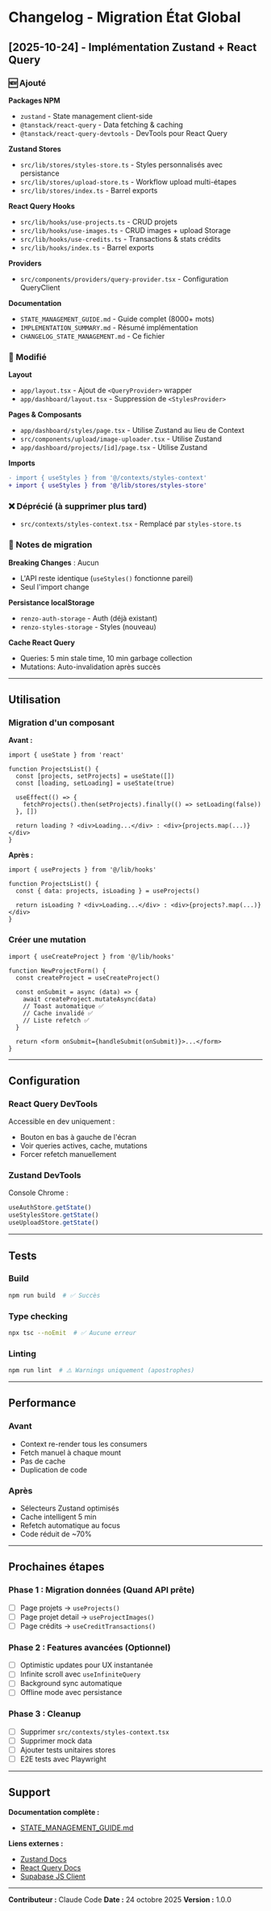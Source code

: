 # Changelog - Migration État Global

## [2025-10-24] - Implémentation Zustand + React Query

### 🆕 Ajouté

**Packages NPM**
- `zustand` - State management client-side
- `@tanstack/react-query` - Data fetching & caching
- `@tanstack/react-query-devtools` - DevTools pour React Query

**Zustand Stores**
- `src/lib/stores/styles-store.ts` - Styles personnalisés avec persistance
- `src/lib/stores/upload-store.ts` - Workflow upload multi-étapes
- `src/lib/stores/index.ts` - Barrel exports

**React Query Hooks**
- `src/lib/hooks/use-projects.ts` - CRUD projets
- `src/lib/hooks/use-images.ts` - CRUD images + upload Storage
- `src/lib/hooks/use-credits.ts` - Transactions & stats crédits
- `src/lib/hooks/index.ts` - Barrel exports

**Providers**
- `src/components/providers/query-provider.tsx` - Configuration QueryClient

**Documentation**
- `STATE_MANAGEMENT_GUIDE.md` - Guide complet (8000+ mots)
- `IMPLEMENTATION_SUMMARY.md` - Résumé implémentation
- `CHANGELOG_STATE_MANAGEMENT.md` - Ce fichier

### 🔄 Modifié

**Layout**
- `app/layout.tsx` - Ajout de `<QueryProvider>` wrapper
- `app/dashboard/layout.tsx` - Suppression de `<StylesProvider>`

**Pages & Composants**
- `app/dashboard/styles/page.tsx` - Utilise Zustand au lieu de Context
- `src/components/upload/image-uploader.tsx` - Utilise Zustand
- `app/dashboard/projects/[id]/page.tsx` - Utilise Zustand

**Imports**
```diff
- import { useStyles } from '@/contexts/styles-context'
+ import { useStyles } from '@/lib/stores/styles-store'
```

### ❌ Déprécié (à supprimer plus tard)

- `src/contexts/styles-context.tsx` - Remplacé par `styles-store.ts`

### 📝 Notes de migration

**Breaking Changes** : Aucun
- L'API reste identique (`useStyles()` fonctionne pareil)
- Seul l'import change

**Persistance localStorage**
- `renzo-auth-storage` - Auth (déjà existant)
- `renzo-styles-storage` - Styles (nouveau)

**Cache React Query**
- Queries: 5 min stale time, 10 min garbage collection
- Mutations: Auto-invalidation après succès

---

## Utilisation

### Migration d'un composant

**Avant :**
```tsx
import { useState } from 'react'

function ProjectsList() {
  const [projects, setProjects] = useState([])
  const [loading, setLoading] = useState(true)

  useEffect(() => {
    fetchProjects().then(setProjects).finally(() => setLoading(false))
  }, [])

  return loading ? <div>Loading...</div> : <div>{projects.map(...)}</div>
}
```

**Après :**
```tsx
import { useProjects } from '@/lib/hooks'

function ProjectsList() {
  const { data: projects, isLoading } = useProjects()

  return isLoading ? <div>Loading...</div> : <div>{projects?.map(...)}</div>
}
```

### Créer une mutation

```tsx
import { useCreateProject } from '@/lib/hooks'

function NewProjectForm() {
  const createProject = useCreateProject()

  const onSubmit = async (data) => {
    await createProject.mutateAsync(data)
    // Toast automatique ✅
    // Cache invalidé ✅
    // Liste refetch ✅
  }

  return <form onSubmit={handleSubmit(onSubmit)}>...</form>
}
```

---

## Configuration

### React Query DevTools

Accessible en dev uniquement :
- Bouton en bas à gauche de l'écran
- Voir queries actives, cache, mutations
- Forcer refetch manuellement

### Zustand DevTools

Console Chrome :
```javascript
useAuthStore.getState()
useStylesStore.getState()
useUploadStore.getState()
```

---

## Tests

### Build
```bash
npm run build  # ✅ Succès
```

### Type checking
```bash
npx tsc --noEmit  # ✅ Aucune erreur
```

### Linting
```bash
npm run lint  # ⚠️ Warnings uniquement (apostrophes)
```

---

## Performance

### Avant
- Context re-render tous les consumers
- Fetch manuel à chaque mount
- Pas de cache
- Duplication de code

### Après
- Sélecteurs Zustand optimisés
- Cache intelligent 5 min
- Refetch automatique au focus
- Code réduit de ~70%

---

## Prochaines étapes

### Phase 1 : Migration données (Quand API prête)
- [ ] Page projets → `useProjects()`
- [ ] Page projet detail → `useProjectImages()`
- [ ] Page crédits → `useCreditTransactions()`

### Phase 2 : Features avancées (Optionnel)
- [ ] Optimistic updates pour UX instantanée
- [ ] Infinite scroll avec `useInfiniteQuery`
- [ ] Background sync automatique
- [ ] Offline mode avec persistance

### Phase 3 : Cleanup
- [ ] Supprimer `src/contexts/styles-context.tsx`
- [ ] Supprimer mock data
- [ ] Ajouter tests unitaires stores
- [ ] E2E tests avec Playwright

---

## Support

**Documentation complète :**
- [STATE_MANAGEMENT_GUIDE.md](STATE_MANAGEMENT_GUIDE.md)

**Liens externes :**
- [Zustand Docs](https://docs.pmnd.rs/zustand)
- [React Query Docs](https://tanstack.com/query/latest)
- [Supabase JS Client](https://supabase.com/docs/reference/javascript)

---

**Contributeur :** Claude Code
**Date :** 24 octobre 2025
**Version :** 1.0.0
